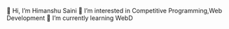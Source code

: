 👋 Hi, I’m Himanshu Saini 👀 I’m interested in Competitive Programming,Web Development 🌱 I’m currently learning WebD
